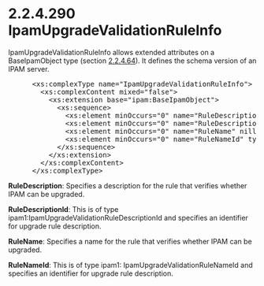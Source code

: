 <html dir="LTR" xmlns:mshelp="http://msdn.microsoft.com/mshelp" xmlns:ddue="http://ddue.schemas.microsoft.com/authoring/2003/5" xmlns:xlink="http://www.w3.org/1999/xlink" xmlns:tool="http://www.microsoft.com/tooltip">
 <body>
 <div id="header">
 <h1 class="heading">2.2.4.290 IpamUpgradeValidationRuleInfo</h1>
 </div>
 <div id="mainSection">
 <div id="mainBody">
 <div id="allHistory" class="saveHistory"></div>
 <div id="sectionSection0" class="section" name="collapseableSection">
 

<p>IpamUpgradeValidationRuleInfo allows extended attributes on
a BaseIpamObject type (section <a href="1296bf34-5951-47ed-bbe0-a328f0630865.md">2.2.4.64</a>). It defines the
schema version of an IPAM server.</p>

<dl>
<dd>
<div><pre> &lt;xs:complexType name=&quot;IpamUpgradeValidationRuleInfo&quot;&gt;
   &lt;xs:complexContent mixed=&quot;false&quot;&gt;
     &lt;xs:extension base=&quot;ipam:BaseIpamObject&quot;&gt;
       &lt;xs:sequence&gt;
         &lt;xs:element minOccurs=&quot;0&quot; name=&quot;RuleDescription&quot; nillable=&quot;true&quot; type=&quot;xsd:string&quot; /&gt;
         &lt;xs:element minOccurs=&quot;0&quot; name=&quot;RuleDescriptionId&quot; type=&quot;ipam1:IpamUpgradeValidationRuleDescriptionId&quot; /&gt;
         &lt;xs:element minOccurs=&quot;0&quot; name=&quot;RuleName&quot; nillable=&quot;true&quot; type=&quot;xsd:string&quot; /&gt;
         &lt;xs:element minOccurs=&quot;0&quot; name=&quot;RuleNameId&quot; type=&quot;ipam1:IpamUpgradeValidationRuleNameId&quot; /&gt;
       &lt;/xs:sequence&gt;
     &lt;/xs:extension&gt;
   &lt;/xs:complexContent&gt;
 &lt;/xs:complexType&gt; 
</pre></div>
</dd></dl>

<p><b>RuleDescription</b>: Specifies a description for
the rule that verifies whether IPAM can be upgraded.</p>

<p><b>RuleDescriptionId</b>: This is of type
ipam1:IpamUpgradeValidationRuleDescriptionId and specifies an identifier for
upgrade rule description.</p>

<p><b>RuleName</b>: Specifies a name for the rule that
verifies whether IPAM can be upgraded.</p>

<p><b>RuleNameId</b>: This is of type ipam1:
IpamUpgradeValidationRuleNameId and specifies an identifier for upgrade rule
description.</p>


 </div>
 </div>
 </div>
 </body>
</html>
